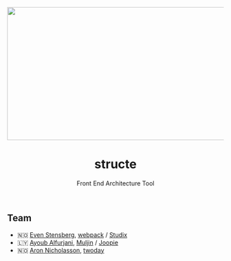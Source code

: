 <div align="center">
    <a href="https://github.com/evenstensberg/structe">
        <img width="1240" height="310" src="./logo/logo.svg">
    </a>
</div>

<h1 align="center">structe</h1>

<p align="center">
  Front End Architecture Tool
</p>
<br>

## Team

- :norway: [Even Stensberg](https://twitter.com/evenstensberg), [webpack](https://webpack.js.org/) / [Studix](https://studix.com/)
- :libya: [Ayoub Alfurjani](https://twitter.com/ZeroDrive1), [Muljin](https://muljin.com/) / [Joopie](https://joopie.co/)
- :norway: [Aron Nicholasson](https://twitter.com/ANicholasson), [twoday](https://twoday.com/)
